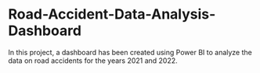 # Road-Accident-Data-Analysis-Dashboard

In this project, a dashboard has been created using Power BI to analyze the data on road accidents for the years 2021 and 2022.
